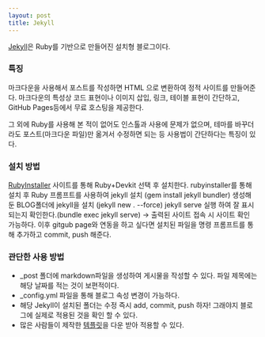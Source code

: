 ```yaml
---
layout: post
title: Jekyll
---
```

[Jekyll](https://jekyllrb.com)은 Ruby를 기반으로 만들어진 설치형 블로그이다.

### 특징

마크다운을 사용해서 포스트를 작성하면 HTML 으로 변환하여 정적 사이트를 만들어준다. 마크다운의 특성상 코드 표현이나 이미지 삽입, 링크, 테이블 표현이 간단하고, GitHub Pages등에서 무료 호스팅을 제공한다.

그 외에 Ruby를 사용해 본 적이 없어도 인스톨과 사용에 문제가 없으며, 테마를 바꾸더라도 포스트(마크다운 파일)만 옮겨서 수정하면 되는 등 사용법이 간단하다는 특징이 있다.

### 설치 방법

[RubyInstaller](https://rubyinstaller.org/) 사이트를 통해 Ruby+Devkit 선택 후 설치한다. rubyinstaller를 통해 설치 후 Ruby 프롬프트를 사용하여 jekyll 설치 (gem install jekyll bundler) 생성해둔 BLOG폴더에 jekyll을 설치 (jekyll new . --force) jekyll serve 실행 하여 잘 표시되는지 확인한다.(bundle exec jekyll serve) → 출력된 사이트 접속 시 사이트 확인 가능하다. 이후 gitgub page와 연동을 하고 싶다면 설치된 파일을 명령 프롬프트를 통해 추가하고 commit, push 해준다.

### 관단한 사용 방법

* _post 폴더에 markdown파일을 생성하여 게시물을 작성할 수 있다.
파일 제목에는 해당 날짜를 적는 것이 보편적이다.
* _config.yml 파일을 통해 블로그 속성 변경이 가능하다.
* 해당 Jekyll이 설치된 폴더는 수정 즉시 add, commit, push 하자! 그래야지 블로그에 실제로 적용된 것을 확인 할 수 있다.
* 많은 사람들이 제작한 [템플릿](http://jekyllthemes.org/)을 다운 받아 적용할 수 있다.

